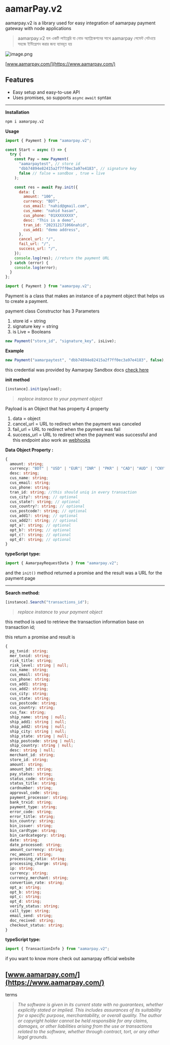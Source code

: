 # aamarPay.v2

aamarpay.v2 is a library used for easy integration of aamarpay payment gateway with node applications

> aamarpay.v2 হল একটি লাইব্রেরি যা নোড অ্যাপ্লিকেশনের সাথে aamarpay পেমেন্ট গেটওয়ে সহজে ইন্টিগ্রেশন করার জন্য ব্যাবহৃত হয়

![image.png](https://eraser.imgix.net/workspaces/hHEwyT8y11OD7vgA7su7/tSznLtvMGrRi0MTceIR3wGwzYGg2/khgZy0EobEuJAicRUcEu8.png?ixlib=js-3.7.0 "image.png")

[﻿www.aamarpay.com/](https://www.aamarpay.com/)

## Features

- Easy setup and easy-to-use API
- Uses promises, so supports `async` `await` syntax

---

**Installation**

```bash
npm i aamarpay.v2
```

**Usage**

```js
import { Payment } from "aamarpay.v2";

const Start = async () => {
  try {
    const Pay = new Payment(
      "aamarpaytest", // store id
      "dbb74894e82415a2f7ff0ec3a97e4183", // signature key
      false // false = sandbox , true = live
    );

    const res = await Pay.init({
      data: {
        amount: "100",
        currency: "BDT",
        cus_email: "nahid@gmail.com",
        cus_name: "nahid hasan",
        cus_phone: "01XXXXXXXX",
        desc: "This is a demo",
        tran_id: "202312171066nahid",
        cus_add1: "demo address",
      },
      cancel_url: "/",
      fail_url: "/",
      success_url: "/",
    });
    console.log(res); //return the payment URL
  } catch (error) {
    console.log(error);
  }
};
```

```js
import { Payment } from "aamarpay.v2";
```

Payment is a class that makes an instance of a payment object that helps us to create a payment.

payment class Constructor has 3 Parameters

1. store id = string
2. signature key = string
3. is Live = Booleans

```js
new Payment("store_id", "signature_key", isLive);
```

**Example**

```js
new Payment("aamarpaytest", "dbb74894e82415a2f7ff0ec3a97e4183", false);
```

this credential was provided by Aamarpay Sandbox docs [﻿check here](https://aamarpay.readme.io/reference/initiate-payment-json)

**init method**

```js
[instance].init(payload);
```

> _replace instance to your payment object_

Payload is an Object that has property 4 property

1. data = object
2. cancel_url = URL to redirect when the payment was canceled
3. fail_url = URL to redirect when the payment was fail
4. success_url = URL to redirect when the payment was successful and this endpoint also work as [﻿webhooks](https://aamarpay.readme.io/reference/instant-payment-notification)

**Data Object Property :**

```ts
{
  amount: string;
  currency: "BDT" | "USD" | "EUR"| "INR" | "PKR" | "CAD"| "AUD" | "CNY" | "RUB"| "SAR" | "QAR";
  desc: string;
  cus_name: string;
  cus_email: string;
  cus_phone: string;
  tran_id: string; //this should uniq in every transaction
  cus_city?: string; // optional
  cus_state?: string; // optional
  cus_country?: string; // optional
  cus_postcode?: string; // optional
  cus_add1?: string; // optional
  cus_add2?: string; // optional
  opt_a?: string; // optional
  opt_b?: string; // optional
  opt_c?: string; // optional
  opt_d?: string; // optional
}
```

**typeScript type:**

```ts
import { AamarpayRequestData } from "aamarpay.v2";
```

and the `init()` method returned a promise and the result was a URL for the payment page

---

**Search method:**

```js
[instance].Search("transactions_id");
```

> _replace instance to your payment object_

this method is used to retrieve the transaction information base on transaction id;

this return a promise and result is

```ts
{
  pg_txnid: string;
  mer_txnid: string;
  risk_title: string;
  risk_level: string | null;
  cus_name: string;
  cus_email: string;
  cus_phone: string;
  cus_add1: string;
  cus_add2: string;
  cus_city: string;
  cus_state: string;
  cus_postcode: string;
  cus_country: string;
  cus_fax: string;
  ship_name: string | null;
  ship_add1: string | null;
  ship_add2: string | null;
  ship_city: string | null;
  ship_state: string | null;
  ship_postcode: string | null;
  ship_country: string | null;
  desc: string | null;
  merchant_id: string;
  store_id: string;
  amount: string;
  amount_bdt: string;
  pay_status: string;
  status_code: string;
  status_title: string;
  cardnumber: string;
  approval_code: string;
  payment_processor: string;
  bank_trxid: string;
  payment_type: string;
  error_code: string;
  error_title: string;
  bin_country: string;
  bin_issuer: string;
  bin_cardtype: string;
  bin_cardcategory: string;
  date: string;
  date_processed: string;
  amount_currency: string;
  rec_amount: string;
  processing_ratio: string;
  processing_charge: string;
  ip: string;
  currency: string;
  currency_merchant: string;
  convertion_rate: string;
  opt_a: string;
  opt_b: string;
  opt_c: string;
  opt_d: string;
  verify_status: string;
  call_type: string;
  email_send: string;
  doc_recived: string;
  checkout_status: string;
}
```

**typeScript type:**

```ts
import { TransactionInfo } from "aamarpay.v2";
```

if you want to know more check out aamarpay official website

## [﻿www.aamarpay.com/](https://www.aamarpay.com/)

terms

> _The software is given in its current state with no guarantees, whether explicitly stated or implied. This includes assurances of its suitability for a specific purpose, merchantability, or overall quality. The author or copyright holder cannot be held responsible for any claims, damages, or other liabilities arising from the use or transactions related to the software, whether through contract, tort, or any other legal grounds._
